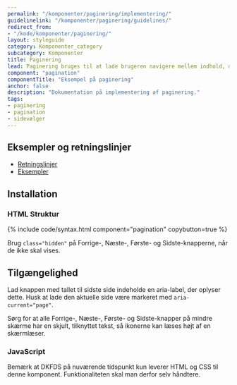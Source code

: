 ```yaml
---
permalink: "/komponenter/paginering/implementering/"
guidelinelink: "/komponenter/paginering/guidelines/"
redirect_from:
- "/kode/komponenter/paginering/"
layout: styleguide
category: Komponenter_category
subcategory: Komponenter
title: Paginering
lead: Paginering bruges til at lade brugeren navigere mellem indhold, der er opdelt på flere sider. Brugeren navigerer ved at gå fra side til side, eller til første eller sidste side på listen.
component: "pagination"
componentTitle: "Eksempel på paginering"
anchor: false
description: "Dokumentation på implementering af paginering."
tags:
- paginering
- pagination
- sidevælger
---
```


## Eksempler og retningslinjer
<ul class="nobullet-list">
    <li><a href="/komponenter/paginering/#retningslinjer">Retningslinjer</a></li>
    <li><a href="/komponenter/paginering/">Eksempler</a></li>
</ul>

## Installation

### HTML Struktur

{% include code/syntax.html component="pagination" copybutton=true %}

Brug `class="hidden"` på Forrige-, Næste-, Første- og Sidste-knapperne, når de ikke skal vises.

## Tilgængelighed

Lad knappen med tallet til sidste side indeholde en aria-label, der oplyser dette. Husk at lade den aktuelle side være markeret med `aria-current="page"`.

Sørg for at alle Forrige-, Næste-, Første- og Sidste-knapper på mindre skærme har en skjult, tilknyttet tekst, så ikonerne kan læses højt af en skærmlæser.


### JavaScript
Bemærk at DKFDS på nuværende tidspunkt kun leverer HTML og CSS til denne komponent. Funktionaliteten skal man derfor selv håndtere.
